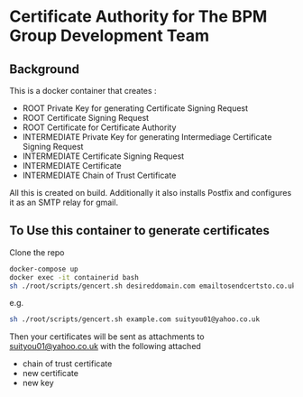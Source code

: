 # Certificate Authority for The BPM Group Development Team

## Background

This is a docker container that creates :

- ROOT Private Key for generating Certificate Signing Request
- ROOT Certificate Signing Request
- ROOT Certificate for Certificate Authority
- INTERMEDIATE Private Key for generating Intermediage Certificate Signing Request
- INTERMEDIATE Certificate Signing Request
- INTERMEDIATE Certificate
- INTERMEDIATE Chain of Trust Certificate

All this is created on build.
Additionally it also installs Postfix and configures it as an SMTP relay for gmail.

## To Use this container to generate certificates
Clone the repo
```bash
docker-compose up
docker exec -it containerid bash
sh ./root/scripts/gencert.sh desireddomain.com emailtosendcertsto.co.uk
```
e.g.

```bash
sh ./root/scripts/gencert.sh example.com suityou01@yahoo.co.uk
```

Then your certificates will be sent as attachments to suityou01@yahoo.co.uk with the following attached

- chain of trust certificate
- new certificate
- new key

